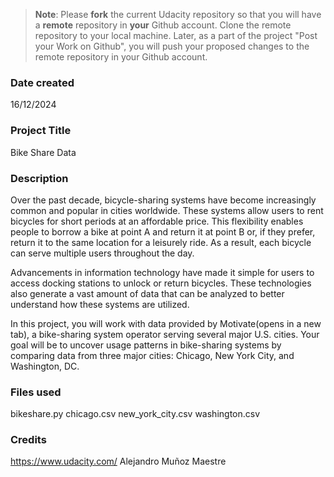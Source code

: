 >**Note**: Please **fork** the current Udacity repository so that you will have a **remote** repository in **your** Github account. Clone the remote repository to your local machine. Later, as a part of the project "Post your Work on Github", you will push your proposed changes to the remote repository in your Github account.

### Date created
16/12/2024

### Project Title
Bike Share Data

### Description
Over the past decade, bicycle-sharing systems have become increasingly common and popular in cities worldwide. These systems allow users to rent bicycles for short periods at an affordable price. This flexibility enables people to borrow a bike at point A and return it at point B or, if they prefer, return it to the same location for a leisurely ride. As a result, each bicycle can serve multiple users throughout the day.

Advancements in information technology have made it simple for users to access docking stations to unlock or return bicycles. These technologies also generate a vast amount of data that can be analyzed to better understand how these systems are utilized.

In this project, you will work with data provided by Motivate(opens in a new tab), a bike-sharing system operator serving several major U.S. cities. Your goal will be to uncover usage patterns in bike-sharing systems by comparing data from three major cities: Chicago, New York City, and Washington, DC.

### Files used
bikeshare.py chicago.csv new_york_city.csv washington.csv

### Credits
https://www.udacity.com/ Alejandro Muñoz Maestre


